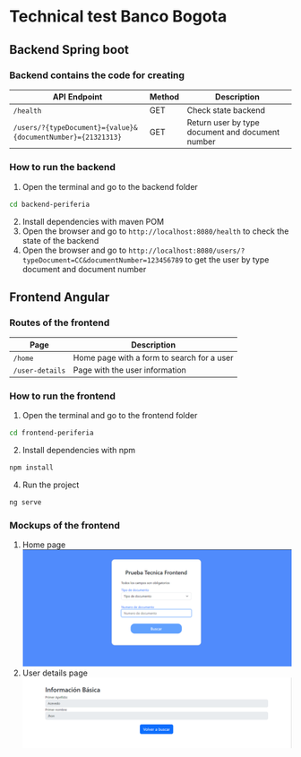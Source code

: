 # Technical test Banco Bogota

## Backend Spring boot

### Backend contains the code for creating

| API Endpoint                                                 | Method | Description                                      |
|--------------------------------------------------------------|--------|--------------------------------------------------|
| `/health`                                                    | GET    | Check state backend                              | 
| `/users/?{typeDocument}={value}&{documentNumber}={21321313}` | GET    | Return user by type document and document number |

### How to run the backend

1. Open the terminal and go to the backend folder
```bash
cd backend-periferia
```
2. Install dependencies with maven POM
3. Open the browser and go to `http://localhost:8080/health` to check the state of the backend
4. Open the browser and go to `http://localhost:8080/users/?typeDocument=CC&documentNumber=123456789` to get the user by type document and document number

## Frontend Angular

### Routes of the frontend

| Page            | Description                                      |
|-----------------|--------------------------------------------------|
| `/home`         | Home page with a form to search for a user       |
| `/user-details` | Page with the user information                   |

### How to run the frontend

1. Open the terminal and go to the frontend folder
```bash
cd frontend-periferia
```
2. Install dependencies with npm 
```bash
npm install
```
4. Run the project
```bash
ng serve
```

### Mockups of the frontend

1. Home page
![img.png](images-mockups/home.png)
2. User details page
![img_1.png](images-mockups/user-detail.png)